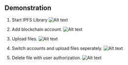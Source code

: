 ## Demonstration
1. Start IPFS Library
![Alt text](./demo1.gif)

2. Add blockchain account.
![Alt text](./demo2.gif)
   
3. Upload files.
![Alt text](./demo3.gif)

4. Switch accounts and upload files seperately.
![Alt text](./demo4.gif)

5. Delete file with user authorization.
![Alt text](./demo5.gif)
